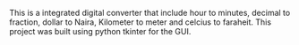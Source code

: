 This is a integrated digital converter that include hour to minutes, decimal to fraction, dollar to Naira, Kilometer to meter and celcius to faraheit. This project was built using python tkinter
for the GUI. 
